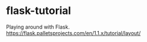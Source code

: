 # flask-tutorial
Playing around with Flask. https://flask.palletsprojects.com/en/1.1.x/tutorial/layout/
